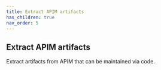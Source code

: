 ```yaml
---
title: Extract APIM artifacts
has_children: true
nav_order: 5
---
```



## Extract APIM artifacts

Extract artifacts from APIM that can be maintained via code.